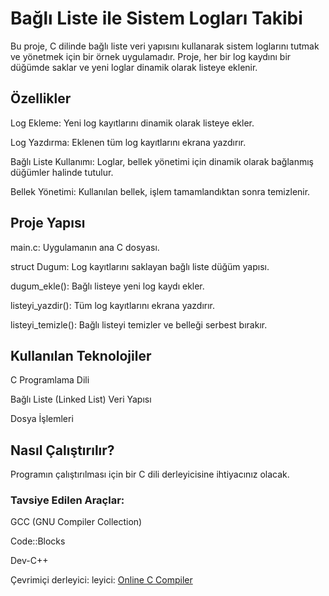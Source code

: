 # Bağlı Liste ile Sistem Logları Takibi
Bu proje, C dilinde bağlı liste veri yapısını kullanarak sistem loglarını tutmak ve yönetmek için bir örnek uygulamadır. Proje, her bir log kaydını bir düğümde saklar ve yeni loglar dinamik olarak listeye eklenir.

## Özellikler
Log Ekleme: Yeni log kayıtlarını dinamik olarak listeye ekler.

Log Yazdırma: Eklenen tüm log kayıtlarını ekrana yazdırır.

Bağlı Liste Kullanımı: Loglar, bellek yönetimi için dinamik olarak bağlanmış düğümler halinde tutulur.

Bellek Yönetimi: Kullanılan bellek, işlem tamamlandıktan sonra temizlenir.

## Proje Yapısı

main.c: Uygulamanın ana C dosyası.

struct Dugum: Log kayıtlarını saklayan bağlı liste düğüm yapısı.

dugum_ekle(): Bağlı listeye yeni log kaydı ekler.

listeyi_yazdir(): Tüm log kayıtlarını ekrana yazdırır.

listeyi_temizle(): Bağlı listeyi temizler ve belleği serbest bırakır.

## Kullanılan Teknolojiler

C Programlama Dili

Bağlı Liste (Linked List) Veri Yapısı

Dosya İşlemleri

## Nasıl Çalıştırılır?

Programın çalıştırılması için bir C dili derleyicisine ihtiyacınız olacak.

### Tavsiye Edilen Araçlar:

GCC (GNU Compiler Collection)

Code::Blocks

Dev-C++

Çevrimiçi derleyici: leyici: <a href="https://www.onlinegdb.com/online_c_compiler">Online C Compiler</a>
